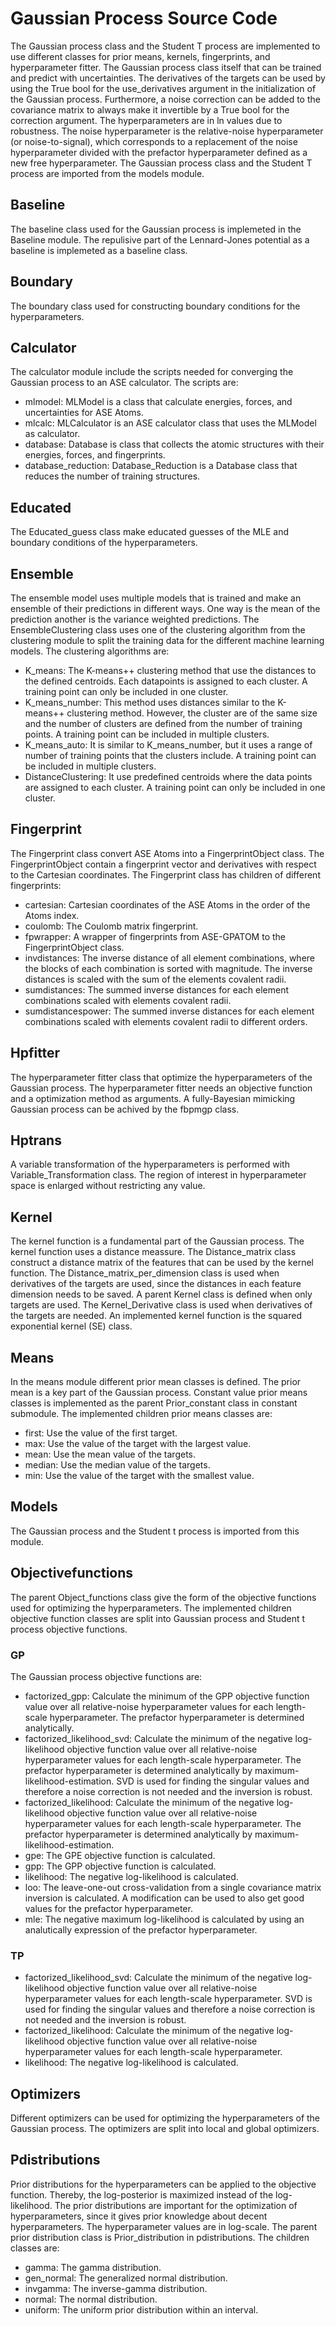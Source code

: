 # Gaussian Process Source Code
The Gaussian process class and the Student T process are implemented to use different classes for prior means, kernels, fingerprints, and hyperparameter fitter. The Gaussian process class itself that can be trained and predict with uncertainties. The derivatives of the targets can be used by using the True bool for the use_derivatives argument in the initialization of the Gaussian process. Furthermore, a noise correction can be added to the covariance matrix to always make it invertible by a True bool for the correction argument. The hyperparameters are in ln values due to robustness. The noise hyperparameter is the relative-noise hyperparameter (or noise-to-signal), which corresponds to a replacement of the noise hyperparameter divided with the prefactor hyperparameter defined as a new free hyperparameter.
The Gaussian process class and the Student T process are imported from the models module.  


## Baseline 
The baseline class used for the Gaussian process is implemeted in the Baseline module. 
The repulisive part of the Lennard-Jones potential as a baseline is implemeted as a baseline class. 

## Boundary
The boundary class used for constructing boundary conditions for the hyperparameters.

## Calculator 
The calculator module include the scripts needed for converging the Gaussian process to an ASE calculator. 
The scripts are:
- mlmodel: MLModel is a class that calculate energies, forces, and uncertainties for ASE Atoms.
- mlcalc: MLCalculator is an ASE calculator class that uses the MLModel as calculator.
- database: Database is class that collects the atomic structures with their energies, forces, and fingerprints.
- database_reduction: Database_Reduction is a Database class that reduces the number of training structures.

## Educated
The Educated_guess class make educated guesses of the MLE and boundary conditions of the hyperparameters.

## Ensemble
The ensemble model uses multiple models that is trained and make an ensemble of their predictions in different ways. One way is the mean of the prediction another is the variance weighted predictions. The EnsembleClustering class uses one of the clustering algorithm from the clustering module to split the training data for the different machine learning models.
The clustering algorithms are:
- K_means: The K-means++ clustering method that use the distances to the defined centroids. Each datapoints is assigned to each cluster. A training point can only be included in one cluster. 
- K_means_number: This method uses distances similar to the K-means++ clustering method. However, the cluster are of the same size and the number of clusters are defined from the number of training points. A training point can be included in multiple clusters. 
- K_means_auto: It is similar to K_means_number, but it uses a range of number of training points that the clusters include. A training point can be included in multiple clusters. 
- DistanceClustering: It use predefined centroids where the data points are assigned to each cluster. A training point can only be included in one cluster. 

## Fingerprint
The Fingerprint class convert ASE Atoms into a FingerprintObject class. The FingerprintObject contain a fingerprint vector and derivatives with respect to the Cartesian coordinates. The Fingerprint class has children of different fingerprints:
- cartesian: Cartesian coordinates of the ASE Atoms in the order of the Atoms index.
- coulomb: The Coulomb matrix fingerprint.
- fpwrapper: A wrapper of fingerprints from ASE-GPATOM to the FingerprintObject class.
- invdistances: The inverse distance of all element combinations, where the blocks of each combination is sorted with magnitude. The inverse distances is scaled with the sum of the elements covalent radii.  
- sumdistances: The summed inverse distances for each element combinations scaled with elements covalent radii. 
- sumdistancespower: The summed inverse distances for each element combinations scaled with elements covalent radii to different orders.

## Hpfitter
The hyperparameter fitter class that optimize the hyperparameters of the Gaussian process. The hyperparameter fitter needs an objective function and a optimization method as arguments. 
A fully-Bayesian mimicking Gaussian process can be achived by the fbpmgp class. 

## Hptrans
A variable transformation of the hyperparameters is performed with Variable_Transformation class. The region of interest in hyperparameter space is enlarged without restricting any value. 

## Kernel 
The kernel function is a fundamental part of the Gaussian process. The kernel function uses a distance meassure.
The Distance_matrix class construct a distance matrix of the features that can be used by the kernel function. The Distance_matrix_per_dimension class is used when derivatives of the targets are used, since the distances in each feature dimension needs to be saved.
A parent Kernel class is defined when only targets are used. The Kernel_Derivative class is used when derivatives of the targets are needed. 
An implemented kernel function is the squared exponential kernel (SE) class. 

## Means
In the means module different prior mean classes is defined. The prior mean is a key part of the Gaussian process. Constant value prior means classes is implemented as the parent Prior_constant class in constant submodule. The implemented children prior means classes are:
- first: Use the value of the first target.
- max: Use the value of the target with the largest value.
- mean: Use the mean value of the targets.
- median: Use the median value of the targets.
- min: Use the value of the target with the smallest value.  

## Models
The Gaussian process and the Student t process is imported from this module. 

## Objectivefunctions
The parent Object_functions class give the form of the objective functions used for optimizing the hyperparameters. The implemented children objective function classes are split into Gaussian process and Student t process objective functions. 
### GP
The Gaussian process objective functions are:
- factorized_gpp: Calculate the minimum of the GPP objective function value over all relative-noise hyperparameter values for each length-scale hyperparameter. The prefactor hyperparameter is determined analytically. 
- factorized_likelihood_svd: Calculate the minimum of the negative log-likelihood objective function value over all relative-noise hyperparameter values for each length-scale hyperparameter. The prefactor hyperparameter is determined analytically by maximum-likelihood-estimation. SVD is used for finding the singular values and therefore a noise correction is not needed and the inversion is robust. 
- factorized_likelihood: Calculate the minimum of the negative log-likelihood objective function value over all relative-noise hyperparameter values for each length-scale hyperparameter. The prefactor hyperparameter is determined analytically by maximum-likelihood-estimation. 
- gpe: The GPE objective function is calculated.
- gpp: The GPP objective function is calculated. 
- likelihood: The negative log-likelihood is calculated.
- loo: The leave-one-out cross-validation from a single covariance matrix inversion is calculated. A modification can be used to also get good values for the prefactor hyperparameter. 
- mle: The negative maximum log-likelihood is calculated by using an analutically expression of the prefactor hyperparameter.
### TP
- factorized_likelihood_svd: Calculate the minimum of the negative log-likelihood objective function value over all relative-noise hyperparameter values for each length-scale hyperparameter. SVD is used for finding the singular values and therefore a noise correction is not needed and the inversion is robust. 
- factorized_likelihood: Calculate the minimum of the negative log-likelihood objective function value over all relative-noise hyperparameter values for each length-scale hyperparameter. 
- likelihood: The negative log-likelihood is calculated.

## Optimizers
Different optimizers can be used for optimizing the hyperparameters of the Gaussian process. The optimizers are split into local and global optimizers.

## Pdistributions
Prior distributions for the hyperparameters can be applied to the objective function. Thereby, the log-posterior is maximized instead of the log-likelihood. The prior distributions are important for the optimization of hyperparameters, since it gives prior knowledge about decent hyperparameters. The hyperparameter values are in log-scale.
The parent prior distribution class is Prior_distribution in pdistributions. The children classes are:
- gamma: The gamma distribution.
- gen_normal: The generalized normal distribution.
- invgamma: The inverse-gamma distribution.
- normal: The normal distribution.
- uniform: The uniform prior distribution within an interval.



